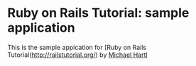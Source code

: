 # Ruby on Rails Tutorial: sample application

This is the sample appication for [Ruby on Rails Tutorial(http://railstutorial.org/) by [Michael Hartl](http://michaelhartl.com/)

